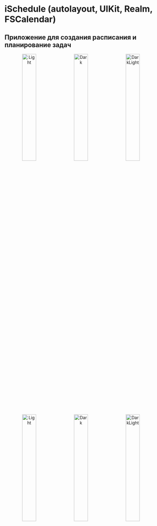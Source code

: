 # iSchedule (autolayout, UIKit, Realm, FSCalendar)
## Приложение для создания расписания и планирование задач

<p align="center">
  <img alt="Light" src="https://github.com/smartwatch11/iSchedule/assets/45270999/a5d60f00-943a-4c5d-8e07-202f4686b9d4" width="30%">
&nbsp; &nbsp;
  <img alt="Dark" src="https://github.com/smartwatch11/iSchedule/assets/45270999/ce28bd8e-1877-460c-8640-3a4f6df29a36" width="30%">
  &nbsp; &nbsp;
  <img alt="DarkLight" src="https://github.com/smartwatch11/iSchedule/assets/45270999/b16794ea-12b1-49dd-af46-ae1d13f3ffd9" width="30%">
</p>
<p align="center">
  <img alt="Light" src="https://github.com/smartwatch11/CutCutPro/assets/45270999/d2365b14-85d5-4acc-8040-f1ff39341951" width="30%">
&nbsp; &nbsp;
  <img alt="Dark" src="https://github.com/smartwatch11/iSchedule/assets/45270999/eec6f672-16f4-4688-bc6e-121d79bb17cd" width="30%">
  &nbsp; &nbsp;
  <img alt="DarkLight" src="https://github.com/smartwatch11/iSchedule/assets/45270999/a9d4e40c-3331-4648-a790-b86fb5772b43" width="30%">
</p>

